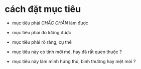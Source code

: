 # **cách đặt mục tiêu**

- mục tiêu phải _CHẮC CHẮN_ làm được

- mục tiêu phải đo lường được

- mục tiêu phải rõ ràng, cụ thể

- mục tiêu này có tính mới mẻ, hay đã rất quen thuộc ?
  <!-- dẫn ra được các mục tiêu tương tự trong quá khứ,  -->
  <!-- làm việc này sẽ chỉ ra được tính khả thi của mục tiêu, đo lường mục tiêu  -->

- mục tiêu này làm mình hứng thú, bình thường hay mệt mỏi ?
